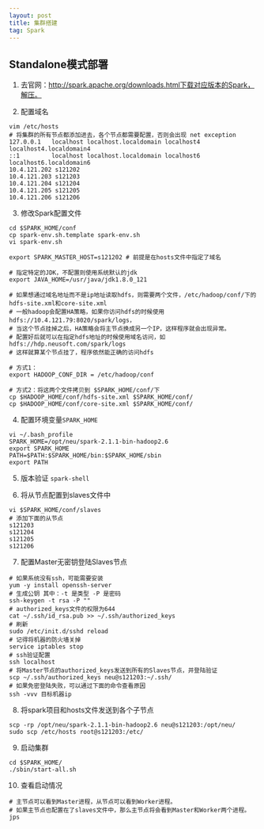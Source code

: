 ```yaml
---
layout: post
title: 集群搭建
tag: Spark
---
```


## Standalone模式部署
1. 去官网：http://spark.apache.org/downloads.html下载对应版本的Spark，解压。

2. 配置域名
```shell
vim /etc/hosts
# 将集群的所有节点都添加进去，各个节点都需要配置，否则会出现 net exception
127.0.0.1   localhost localhost.localdomain localhost4 localhost4.localdomain4
::1         localhost localhost.localdomain localhost6 localhost6.localdomain6
10.4.121.202 s121202
10.4.121.203 s121203
10.4.121.204 s121204
10.4.121.205 s121205
10.4.121.206 s121206
```

3. 修改Spark配置文件
```shell
cd $SPARK_HOME/conf
cp spark-env.sh.template spark-env.sh
vi spark-env.sh

export SPARK_MASTER_HOST=s121202 # 前提是在hosts文件中指定了域名

# 指定特定的JDK，不配置则使用系统默认的jdk
export JAVA_HOME=/usr/java/jdk1.8.0_121

# 如果想通过域名地址而不是ip地址读取hdfs，则需要两个文件，/etc/hadoop/conf/下的hdfs-site.xml和core-site.xml
# 一般hadoop会配置HA策略，如果你访问hdfs的时候使用hdfs://10.4.121.79:8020/spark/logs，
# 当这个节点挂掉之后，HA策略会将主节点换成另一个IP，这样程序就会出现异常。
# 配置好后就可以在指定hdfs地址的时候使用域名访问，如 hdfs://hdp.neusoft.com/spark/logs
# 这样就算某个节点挂了，程序依然能正确的访问hdfs

# 方式1：
export HADOOP_CONF_DIR = /etc/hadoop/conf

# 方式2：将这两个文件拷贝到 $SPARK_HOME/conf/下
cp $HADOOP_HOME/conf/hdfs-site.xml $SPARK_HOME/conf/
cp $HADOOP_HOME/conf/core-site.xml $SPARK_HOME/conf/
```

4. 配置环境变量`SPARK_HOME`
```shell
vi ~/.bash_profile
SPARK_HOME=/opt/neu/spark-2.1.1-bin-hadoop2.6
export SPARK_HOME
PATH=$PATH:$SPARK_HOME/bin:$SPARK_HOME/sbin
export PATH
```

5. 版本验证 `spark-shell`

6. 将从节点配置到slaves文件中
```shell
vi $SPARK_HOME/conf/slaves
# 添加下面的从节点
s121203
s121204
s121205
s121206
```

7. 配置Master无密钥登陆Slaves节点
```shell
# 如果系统没有ssh，可能需要安装
yum -y install openssh-server
# 生成公钥 其中：-t 是类型 -P 是密码
ssh-keygen -t rsa -P "" 
# authorized_keys文件的权限为644
cat ~/.ssh/id_rsa.pub >> ~/.ssh/authorized_keys
# 刷新
sudo /etc/init.d/sshd reload
# 记得将机器的防火墙关掉
service iptables stop
# ssh验证配置
ssh localhost
# 将Master节点的authorized_keys发送到所有的Slaves节点，并登陆验证
scp ~/.ssh/authorized_keys neu@s121203:~/.ssh/
# 如果免密登陆失败，可以通过下面的命令查看原因
ssh -vvv 目标机器ip
```

8. 将spark项目和hosts文件发送到各个子节点
```shell
scp -rp /opt/neu/spark-2.1.1-bin-hadoop2.6 neu@s121203:/opt/neu/
sudo scp /etc/hosts root@s121203:/etc/ 
```

9. 启动集群
```shell
cd $SPARK_HOME/
./sbin/start-all.sh
```

10. 查看启动情况
```shell
# 主节点可以看到Master进程，从节点可以看到Worker进程。
# 如果主节点也配置在了slaves文件中，那么主节点将会看到Master和Worker两个进程。
jps 
```